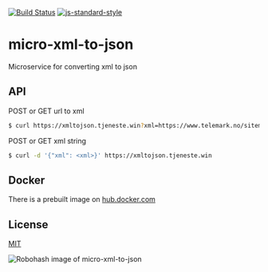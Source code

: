 [![Build Status](https://travis-ci.org/telemark/micro-xml-to-json.svg?branch=master)](https://travis-ci.org/telemark/micro-xml-to-json)
[![js-standard-style](https://img.shields.io/badge/code%20style-standard-brightgreen.svg?style=flat)](https://github.com/feross/standard)

# micro-xml-to-json

Microservice for converting xml to json

## API

POST or GET url to xml

```bash
$ curl https://xmltojson.tjeneste.win?xml=https://www.telemark.no/sitemap.xml
```

POST or GET xml string

```bash
$ curl -d '{"xml": <xml>}' https://xmltojson.tjeneste.win
```

## Docker

There is a prebuilt image on [hub.docker.com](https://hub.docker.com/r/telemark/micro-xml-to-json/)

## License

[MIT](LICENSE)

![Robohash image of micro-xml-to-json](https://robots.kebabstudios.party/micro-sitemap-to-array.png "Robohash image of micro-xml-to-json")
